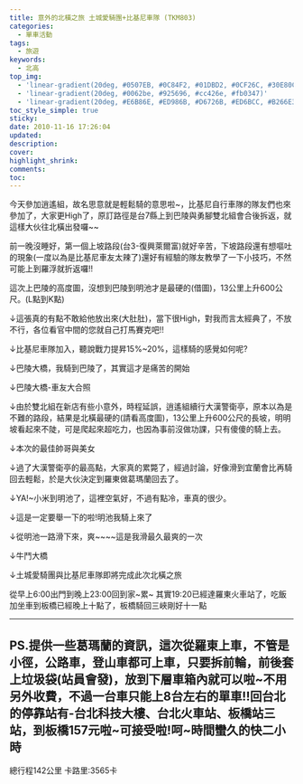```yaml
---
title: 意外的北橫之旅 土城愛騎團+比基尼車隊 (TKM803)
categories:
  - 單車活動
tags:
  - 旅遊
keywords:
  - 北高
top_img:
  - 'linear-gradient(20deg, #0507EB, #0C84F2, #01DBD2, #0CF26C, #30E80C)'
  - 'linear-gradient(20deg, #0062be, #925696, #cc426e, #fb0347)'
  - 'linear-gradient(20deg, #E6B86E, #ED986B, #D6726B, #ED6BCC, #B266E3)'
toc_style_simple: true
sticky: 
date: 2010-11-16 17:26:04
updated:
description:
cover:
highlight_shrink:
comments:
toc:
---
```


今天參加逍遙組，故名思意就是輕鬆騎的意思啦~，比基尼自行車隊的隊友們也來參加了，大家更High了，原訂路徑是台7縣上到巴陵與勇腳雙北組會合後拆返，就這樣大伙往北橫出發囉~~

前一晚沒睡好，第一個上坡路段(台3-復興萊爾富)就好辛苦，下坡路段還有想嘔吐的現象(一度以為是比基尼車友太辣了)還好有經驗的隊友教學了一下小技巧，不然可能上到羅浮就折返囉!!


這次上巴陵的高度圖，沒想到巴陵到明池才是最硬的(借圖)，13公里上升600公尺。(L點到K點)

















↓這張真的有點不敢給他放出來(大肚肚)，當下很High，對我而言太經典了，不放不行，各位看官中間的您就自己打馬賽克吧!!



↓比基尼車隊加入，聽說戰力提昇15%~20%，這樣騎的感覺如何呢?



↓巴陵大橋，我騎到巴陵了，其實這才是痛苦的開始



↓巴陵大橋-車友大合照



↓由於雙北組在新店有些小意外，時程延誤，逍遙組續行大漢警衛亭，原本以為是不難的路段，結果是北橫最硬的(請看高度圖)，13公里上升600公尺的長坡，明明坡看起來不陡，可是爬起來超吃力，也因為事前沒做功課，只有傻傻的騎上去。



↓本次的最佳帥哥與美女



↓過了大漢警衛亭的最高點，大家真的累斃了，經過討論，好像滑到宜蘭會比再騎回去輕鬆，於是大伙決定到羅東做葛瑪蘭回去了。



↓YA!~小米到明池了，這裡空氣好，不過有點冷，車真的很少。



↓這是一定要舉一下的啦!明池我騎上來了



↓從明池一路滑下來，爽~~~~這是我滑最久最爽的一次



↓牛鬥大橋



↓土城愛騎團與比基尼車隊即將完成此次北橫之旅


從早上6:00出門到晚上23:00回到家~累~
其實19:20已經達羅東火車站了，吃飯加坐車到板橋已經晚上十點了，板橋騎回三峽剛好十一點

--------------------------------------------------------------
PS.提供一些葛瑪蘭的資訊，這次從羅東上車，不管是小徑，公路車，登山車都可上車，只要拆前輪，前後套上垃圾袋(站員會發)，放到下層車箱內就可以啦~不用另外收費，不過一台車只能上8台左右的單車!!回台北的停靠站有-台北科技大樓、台北火車站、板橋站三站，到板橋157元啦~可接受啦!呵~時間蠻久的快二小時
--------------------------------------------------------------

總行程142公里
卡路里:3565卡